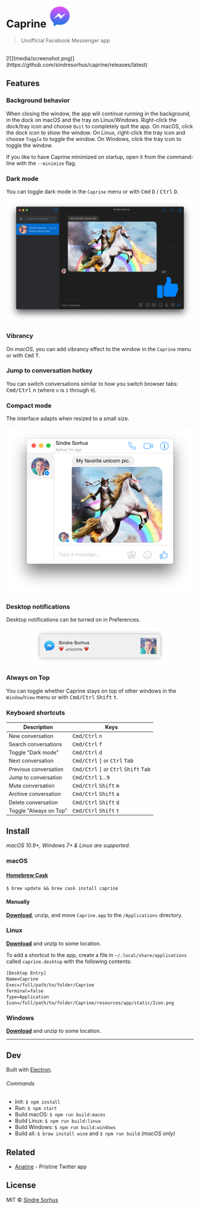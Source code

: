 # Caprine <img src="static/Icon.png" width="60">

> Unofficial Facebook Messenger app

<br>
[![](media/screenshot.png)](https://github.com/sindresorhus/caprine/releases/latest)


## Features

### Background behavior

When closing the window, the app will continue running in the background, in the dock on macOS and the tray on Linux/Windows. Right-click the dock/tray icon and choose `Quit` to completely quit the app. On macOS, click the dock icon to show the window. On Linux, right-click the tray icon and choose `Toggle` to toggle the window. On Windows, click the tray icon to toggle the window.

If you like to have Caprine minimized on startup, open it from the command-line with the `--minimize` flag.

### Dark mode

You can toggle dark mode in the `Caprine` menu or with <kbd>Cmd</kbd> <kbd>D</kbd> / <kbd>Ctrl</kbd> <kbd>D</kbd>.

![](media/screenshot-dark.png)

### Vibrancy

On *macOS*, you can add vibrancy effect to the window in the `Caprine` menu or with <kbd>Cmd</kbd> <kbd>T</kbd>.

### Jump to conversation hotkey

You can switch conversations similar to how you switch browser tabs: <kbd>Cmd/Ctrl</kbd> <kbd>n</kbd> (where `n` is `1` through `9`).


### Compact mode

The interface adapts when resized to a small size.

<div align="center"><img src="media/screenshot-compact.png" width="512"></div>


### Desktop notifications

Desktop notifications can be turned on in Preferences.

<div align="center"><img src="media/screenshot-notification.png" width="358"></div>

### Always on Top

You can toggle whether Caprine stays on top of other windows in the `Window`/`View` menu or with <kbd>Cmd/Ctrl</kbd> <kbd>Shift</kbd> <kbd>t</kbd>.

### Keyboard shortcuts

Description            | Keys
-----------------------| -----------------------
New conversation       | <kbd>Cmd/Ctrl</kbd> <kbd>n</kbd>
Search conversations   | <kbd>Cmd/Ctrl</kbd> <kbd>f</kbd>
Toggle "Dark mode"     | <kbd>Cmd/Ctrl</kbd> <kbd>d</kbd>
Next conversation      | <kbd>Cmd/Ctrl</kbd> <kbd>]</kbd> or <kbd>Ctrl</kbd> <kbd>Tab</kbd>
Previous conversation  | <kbd>Cmd/Ctrl</kbd> <kbd>[</kbd> or <kbd>Ctrl</kbd> <kbd>Shift</kbd> <kbd>Tab</kbd>
Jump to conversation   | <kbd>Cmd/Ctrl</kbd> <kbd>1</kbd>…<kbd>9</kbd>
Mute conversation      | <kbd>Cmd/Ctrl</kbd> <kbd>Shift</kbd> <kbd>m</kbd>
Archive conversation   | <kbd>Cmd/Ctrl</kbd> <kbd>Shift</kbd> <kbd>a</kbd>
Delete conversation    | <kbd>Cmd/Ctrl</kbd> <kbd>Shift</kbd> <kbd>d</kbd>
Toggle "Always on Top" | <kbd>Cmd/Ctrl</kbd> <kbd>Shift</kbd> <kbd>t</kbd>


## Install

*macOS 10.9+, Windows 7+ & Linux are supported.*

### macOS

#### [Homebrew Cask](http://caskroom.io)

```
$ brew update && brew cask install caprine
```

#### Manually

[**Download**](https://github.com/sindresorhus/caprine/releases/latest), unzip, and move `Caprine.app` to the `/Applications` directory.

### Linux

[**Download**](https://github.com/sindresorhus/caprine/releases/latest) and unzip to some location.

To add a shortcut to the app, create a file in `~/.local/share/applications` called `caprine.desktop` with the following contents:

```
[Desktop Entry]
Name=Caprine
Exec=/full/path/to/folder/Caprine
Terminal=false
Type=Application
Icon=/full/path/to/folder/Caprine/resources/app/static/Icon.png
```

### Windows

[**Download**](https://github.com/sindresorhus/caprine/releases/latest) and unzip to some location.


---


## Dev

Built with [Electron](http://electron.atom.io).

###### Commands

- Init: `$ npm install`
- Run: `$ npm start`
- Build macOS: `$ npm run build:macos`
- Build Linux: `$ npm run build:linux`
- Build Windows: `$ npm run build:windows`
- Build all: `$ brew install wine` and `$ npm run build` *(macOS only)*


## Related

- [Anatine](https://github.com/sindresorhus/anatine) - Pristine Twitter app


## License

MIT © [Sindre Sorhus](https://sindresorhus.com)
